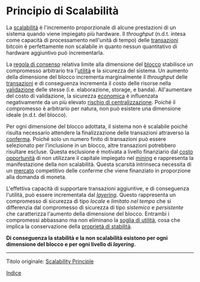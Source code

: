 # Principio di Scalabilità



La [scalabilità](https://it.wikipedia.org/wiki/Scalabilit%C3%A0) è l'incremento proporzionale di alcune prestazioni di un sistema quando viene impiegato più hardware. Il _throughput_ (n.d.t. intesa come capacità di processamento nell'unità di tempo) delle [transazioni](ch101-glossary.md#transazione) bitcoin è perfettamente non scalabile in quanto nessun quantitativo di hardware aggiuntivo può incrementarla.

La [regola di consenso](ch101-glossary.md#regole-di-consenso) relativa limite alla dimensione del [blocco](ch101-glossary.md#blocco) stabilisce un compromesso arbitrario tra l'[utilità](ch101-glossary.md#utilità) e la sicurezza del sistema. Un aumento della dimensione del blocco incrementa marginalmente il _throughput_ delle [transazioni](ch101-glossary.md#transazione) e di conseguenza incrementa il costo delle risorse nella [validazione](ch101-glossary.md#validazione) delle stesse (i.e. elaborazione, storage, e banda). All'aumentare del costo di validazione, la sicurezza [economica](ch101-glossary.md#economia) è influenzata negativamente da un più elevato [rischio di centralizzazione](ch038-centralization-risk.md). Poiché il compromesso è arbitrario per natura, non può esistere una dimensione ideale (n.d.t. del blocco).

Per ogni dimensione del blocco adottata, il sistema non è scalabile poiché risulta necessario attendere la finalizzazione delle transazioni attraverso la [conferma](ch101-glossary.md#conferma). Poiché solo un numero finito di transazioni può essere selezionato per l'inclusione in un blocco, altre transazioni potrebbero risultare escluse. Questa esclusione è motivata a livello finanziario dal [costo opportunità](https://it.wikipedia.org/wiki/Costo_opportunit%C3%A0) di non utilizzare il capitale impiegato nel [mining](ch101-glossary.md#centro-di-mining-mine) e rappresenta la manifestazione della non scalabilità. Questa scarsità intrinseca necessita di un [mercato](ch101-glossary.md#mercato) competitivo delle conferme che viene finanziato in proporzione alla domanda di moneta.

L'effettiva capacità di supportare transazioni aggiuntive, e di conseguenza l'utilità, può essere incrementata dal [_layering_](ch101-glossary.md#layering). Questo rappresenta un compromesso di sicurezza di tipo _locale_ e _limitato nel tempo_ che si differenzia dal compromesso di sicurezza di tipo _sistemico_ e _persistente_ che caratterizza l'aumento della dimensione del blocco. Entrambi i compromessi abbassano ma non eliminano la [soglia di utilità](ch031-utility-threshold-property.md), cosa che implica la conservazione della [proprietà di stabilità](ch030-stability-property.md).

**Di conseguenza la stabilità e la non scalabilità esistono per ogni dimensione del blocco e per ogni livello di _layering_.**

---------
Titolo originale: [Scalability Principle](https://github.com/libbitcoin/libbitcoin-system/wiki/Scalability-Principle)

[Indice](/README.md)

